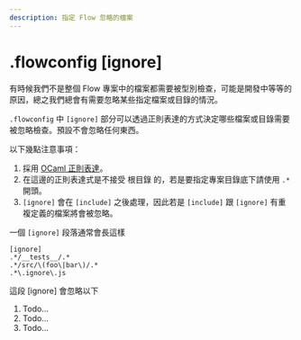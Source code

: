 ```yaml
---
description: 指定 Flow 忽略的檔案
---
```


# .flowconfig \[ignore\]

有時候我們不是整個 Flow 專案中的檔案都需要被型別檢查，可能是開發中等等的原因，總之我們總會有需要忽略某些指定檔案或目錄的情況。

`.flowconfig` 中 `[ignore]` 部分可以透過正則表達的方式決定哪些檔案或目錄需要被忽略檢查。預設不會忽略任何東西。

以下幾點注意事項：

1. 採用 [OCaml 正則表達](http://caml.inria.fr/pub/docs/manual-ocaml/libref/Str.html#TYPEregexp)。
2. 在這邊的正則表達式是不接受 根目錄 的，若是要指定專案目錄底下請使用 `.*`開頭。
3. `[ignore]` 會在 `[include]` 之後處理，因此若是 `[include]` 跟 `[ignore]` 有重複定義的檔案將會被忽略。

一個 `[ignore]` 段落通常會長這樣

```text
[ignore]
.*/__tests__/.*
.*/src/\(foo\|bar\)/.*
.*\.ignore\.js
```

這段 \[ignore\] 會忽略以下

1. Todo...
2. Todo...
3. Todo...

